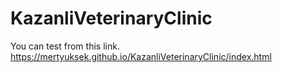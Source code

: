 # KazanliVeterinaryClinic

You can test from this link.
https://mertyuksek.github.io/KazanliVeterinaryClinic/index.html
